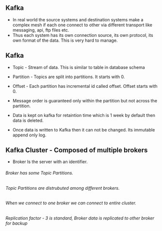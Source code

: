 ## Kafka
- In real world the source systems and destination systems make a complex mesh if each one connect to other via different transport like messaging, api, ftp files etc.
- Thus each system has its own connection source, its own protocol, its own format of the data. This is very hard to manage.

## Kafka
- Topic - Stream of data. This is similar to table in database schema
- Partition - Topics are split into partitions. It starts with 0.
- Offset - Each partition has incremental id called offset. Offset starts with 0.

- Message order is guaranteed only within the partition but not across the partition.
- Data is kept on kafka for retaintion time which is 1 week by default then data is deleted.
- Once data is written to Kafka then it can not be changed. Its immutable append only log.

## Kafka Cluster - Composed of multiple brokers
- Broker Is the server with an identifier. 
###### Broker has some Topic Partitions. 
###### Topic Partitions are distrubuted among different brokers.
###### When we connect to one broker we can connect to entire cluster.
###### Replication factor - 3 is standard, Broker data is replicated to other broker for backup

      
